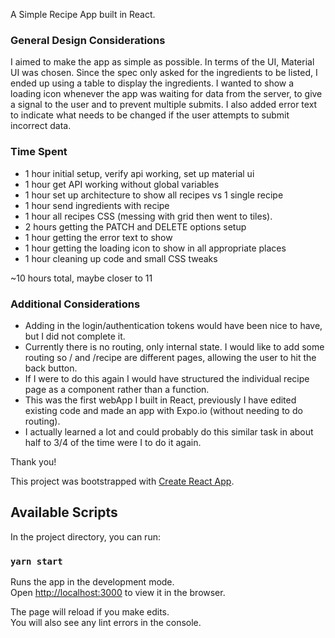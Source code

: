 A Simple Recipe App built in React.

### General Design Considerations
I aimed to make the app as simple as possible. In terms of the UI, Material UI was chosen. Since the spec only asked for the ingredients to be listed, I ended up using a table to display the ingredients. I wanted to show a loading icon whenever the app was waiting for data from the server, to give a signal to the user and to prevent multiple submits.
I also added error text to indicate what needs to be changed if the user attempts to submit incorrect data.

### Time Spent
- 1 hour initial setup, verify api working, set up material ui
- 1 hour get API working without global variables
- 1 hour set up architecture to show all recipes vs 1 single recipe
- 1 hour send ingredients with recipe 
- 1 hour all recipes CSS (messing with grid then went to tiles).
- 2 hours getting the PATCH and DELETE options setup
- 1 hour getting the error text to show
- 1 hour getting the loading icon to show in all appropriate places
- 1 hour cleaning up code and small CSS tweaks

~10 hours total, maybe closer to 11 

### Additional Considerations
- Adding in the login/authentication tokens would have been nice to have, but I did not complete it. 
- Currently there is no routing, only internal state. I would like to add some routing so / and /recipe are different pages, allowing the user to hit the back button.
- If I were to do this again I would have structured the individual recipe page as a component rather than a function.  
- This was the first webApp I built in React, previously I have edited existing code and made an app with Expo.io (without needing to do routing).
- I actually learned a lot and could probably do this similar task in about half to 3/4 of the time were I to do it again. 

Thank you! 









This project was bootstrapped with [Create React App](https://github.com/facebook/create-react-app).

## Available Scripts

In the project directory, you can run:

### `yarn start`

Runs the app in the development mode.<br />
Open [http://localhost:3000](http://localhost:3000) to view it in the browser.

The page will reload if you make edits.<br />
You will also see any lint errors in the console.
